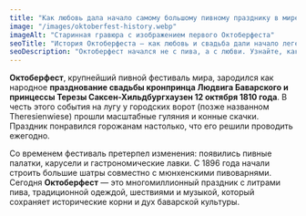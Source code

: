 ```yaml
---
title: "Как любовь дала начало самому большому пивному празднику в мире: история Октоберфеста"
image: "/images/oktoberfest-history.webp"
imageAlt: "Старинная гравюра с изображением первого Октоберфеста"
seoTitle: "История Октоберфеста — как любовь и свадьба дали начало легендарному празднику"
seoDescription: "Октоберфест начался не с пива, а с любви. Узнайте, как королевская свадьба в 1810 году превратилась в крупнейший народный фестиваль мира."
---
```


**Октоберфест**, крупнейший пивной фестиваль мира, зародился как народное **празднование свадьбы кронпринца Людвига Баварского и принцессы Терезы Саксен-Хильдбургхаузен 12 октября 1810 года**. В честь этого события на лугу у городских ворот (позже названном Theresienwiese) прошли масштабные гуляния и конные скачки. Праздник понравился горожанам настолько, что его решили проводить ежегодно.

Со временем фестиваль претерпел изменения: появились пивные палатки, карусели и гастрономические лавки. С 1896 года начали строить большие шатры совместно с мюнхенскими пивоварнями. Сегодня **Октоберфест** — это многомиллионный праздник с литрами пива, традиционной одеждой, шествиями и музыкой, который сохраняет исторические корни и дух баварской культуры.